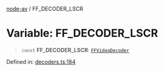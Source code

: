 [node-av](../globals.md) / FF\_DECODER\_LSCR

# Variable: FF\_DECODER\_LSCR

> `const` **FF\_DECODER\_LSCR**: [`FFVideoDecoder`](../type-aliases/FFVideoDecoder.md)

Defined in: [decoders.ts:184](https://github.com/seydx/av/blob/f8631fc881b394300b1479f511d55cf1c370a87f/src/constants/decoders.ts#L184)
